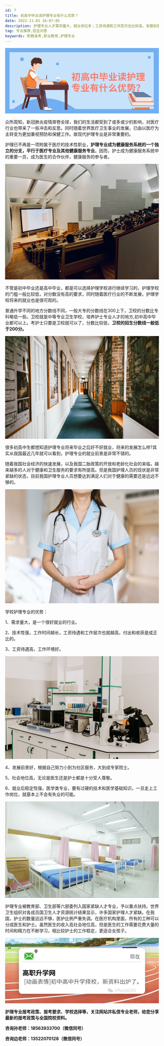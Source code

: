 ```yaml
---
id: 7
title: 初高中毕业读护理专业有什么优势？
date: 2022-11-01 16:07:05
description: 护理专业人才需求量大，就业岗位多；工资待遇和工作层次也比较高，发展前景好，小到为社区服务，大到成专家院士等，十分受人尊敬的，中职高职学校推荐护理专业。
tag: 专业推荐,招生问答
keywords: 职教高考,职业教育,护理专业
---
```


![卫校招生](./p7.jpeg)

众所周知，新冠肺炎疫情席卷全球，我们的生活都受到了或多或少的影响，对医疗行业也带来了一些冲击和反思。同时随着世界医疗卫生事业的发展，已由以医疗为主转变为更加重视预防和保健工作。故现代护理专业是非常重要的。

护理已不再是一项附属于医疗的技术性职业，**护理专业成为健康服务系统的一个独立的分支，平行于医疗专业及其他健康服务专业**。因而，护士成为健康服务系统中的重要一员，成为医生的合作伙伴，健康服务的参与者。

 ![卫校升学](./p1.jpg)

不管是初中毕业还是高中毕业，都是可以选择护理学校进行继续学习的，护理学校的门槛一般比较低，对分数没有高的要求，同时随着医疗行业的不断发展，护理学校将来的就业也是很可观的。

普通升学不同的地方分数线不同，一般大专的分数线在300上下，卫校的分数比专科略低一些。卫校就是中等专业卫生学校，培养护士专业人才的地方,初中高中毕业都可以上。考护士只要是卫校就可以了，分数比较低，**卫校的招生分数线一般低于200分。**

 ![卫校报考](./p6.jpg)

很多初高中生都想知道护理专业将来毕业之后好不好就业，将来的发展怎么样?其实从我国最近几年就可以看到，护理专业的就业前景是非常不错的。

随着我国社会经济的快速发展，以及我国二胎政策的开放和老龄化社会的来临，越来越多的人对于健康和卫生服务的要求有所提高。但是我国护理人员的现状是非常紧缺的状态，目前我国护理专业人员想要达到满足人们对于健康的需要还是远远不够的。

 ![中职报考](./p2.jpg)

学校护理专业的优势：

1、需求量大，是一个很好就业的行业。

2、技术性强，工作时间越长，工资待遇和工作层次也就越高，付出和收获是成正比的。

3、工资待遇高，工作环境好。

 ![高职报考](./p3.jpg)

4、发展前景好，根据自己努力小到为社区服务，大到成专家院士。

5、社会地位高，无论是医生还是护士都是十分受人尊敬。

6、就业后稳定性强，医学类专业，要有过硬的技术和医学基础知识，一旦走上工作岗位，就基本上不会有失业的可能。

![护理专业](./p4.jpg)

护理专业被教育部、卫生部等六部委列入国家紧缺人才专业，予以重点扶持。世界卫生组织对各成员国卫生人才资源统计结果显示，许多国家护理人才紧缺。在我国，护士的数量远远不够，医护比例严重失调。在医疗机构里面，所有的工种可以分成医生和护士。虽然医生的收入高社会地位高，但是医生的工作需要花费大量的时间和精力在不断学习，相比较护士的工作稳定，更适合女孩子。

 ![护理优势](./p99.jpg)

 **护理专业报考政策、报考要求、学校选择等，关注网站并私信专业老师，给您分享最新的报考政策与全国院校资料。**

**咨询孙老师：18563933700（微信同号）**

**咨询边老师：13522070128（微信同号）**
